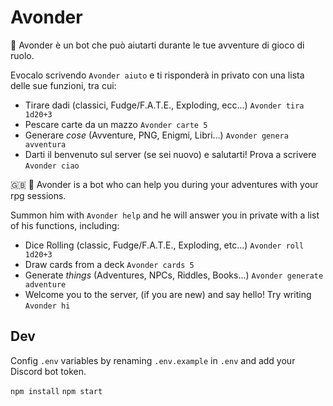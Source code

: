 # Avonder

🧙 Avonder è un bot che può aiutarti durante le tue avventure di gioco di ruolo.

Evocalo scrivendo `Avonder aiuto` e ti risponderà in privato con una lista delle sue funzioni, tra cui:

- Tirare dadi (classici, Fudge/F.A.T.E., Exploding, ecc...) `Avonder tira 1d20+3`
- Pescare carte da un mazzo `Avonder carte 5`
- Generare _cose_ (Avventure, PNG, Enigmi, Libri...) `Avonder genera avventura`
- Darti il benvenuto sul server (se sei nuovo) e salutarti! Prova a scrivere `Avonder ciao`

🇬🇧 
🧙 Avonder is a bot who can help you during your adventures with your rpg sessions.

Summon him with `Avonder help` and he will answer you in private with a list of his functions, including:

- Dice Rolling (classic, Fudge/F.A.T.E., Exploding, etc...) `Avonder roll 1d20+3`
- Draw cards from a deck `Avonder cards 5`
- Generate _things_ (Adventures, NPCs, Riddles, Books...) `Avonder generate adventure`
- Welcome you to the server, (if you are new) and say hello! Try writing `Avonder hi`

## Dev

Config `.env` variables by renaming `.env.example` in `.env` and add your Discord bot token.

`npm install`
`npm start`
